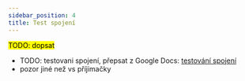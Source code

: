 ```yaml
---
sidebar_position: 4
title: Test spojení
---
```


<mark>TODO: dopsat</mark>

- TODO: testovani spojení, přepsat z Google Docs: [testování spojení](https://docs.google.com/document/d/1le6zpDI34TzZktw4YVXCDxztVooKSywLxCHUzi4MbuY/edit#heading=h.pl50fgzczfxa)
- pozor jiné než vs příjimačky
